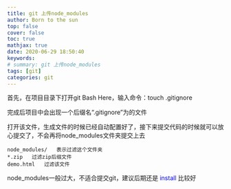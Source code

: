 ```yaml
---
title: git 上传node_modules
author: Born to the sun
top: false
cover: false
toc: true
mathjax: true
date: 2020-06-29 18:50:40
keywords:
# summary: git 上传node_modules
tags: [git]
categories: git
---
```

首先，在项目目录下打开git Bash Here，输入命令：touch .gitignore

完成后项目中会出现一个后缀名“.gitignore”为的文件

打开该文件，生成文件的时候已经自动配置好了，接下来提交代码的时候就可以放心提交了，不会再将node_modules文件夹提交上去
```
node_modules/   表示过滤这个文件夹
*.zip   过滤zip后缀文件
demo.html   过滤该文件
```
node_modules一般过大，不适合提交git，建议后期还是<font color=blue> install </font>比较好